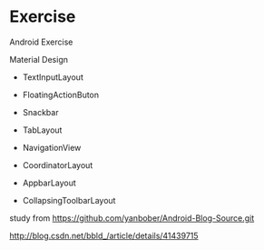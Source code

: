 # Exercise
Android Exercise

Material Design 

* TextInputLayout

* FloatingActionButon

* Snackbar

* TabLayout

* NavigationView

* CoordinatorLayout

* AppbarLayout

* CollapsingToolbarLayout

study from https://github.com/yanbober/Android-Blog-Source.git

http://blog.csdn.net/bbld_/article/details/41439715
